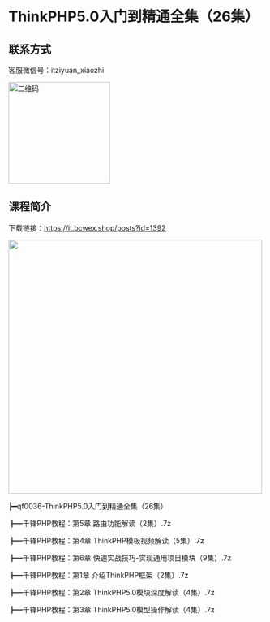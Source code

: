 # ThinkPHP5.0入门到精通全集（26集）

## 联系方式

客服微信号：itziyuan_xiaozhi

<img src="https://ziyuanyun.oss-cn-guangzhou.aliyuncs.com/common/20240614073449/666b82192834a.jpg" width="200" height="200" alt="二维码">

## 课程简介

下载链接：https://it.bcwex.shop/posts?id=1392

<img src="https://ziyuanyun.oss-cn-guangzhou.aliyuncs.com/yun/20240515153924/664466aca3061.jpg" width="500" alt="">

  ┣━qf0036-ThinkPHP5.0入门到精通全集（26集）

 ┣━千锋PHP教程：第5章 路由功能解读（2集）.7z

 ┣━千锋PHP教程：第4章 ThinkPHP模板视频解读（5集）.7z

 ┣━千锋PHP教程：第6章 快速实战技巧-实现通用项目模块（9集）.7z

 ┣━千锋PHP教程：第1章 介绍ThinkPHP框架（2集）.7z

 ┣━千锋PHP教程：第2章 ThinkPHP5.0模块深度解读（4集）.7z

 ┣━千锋PHP教程：第3章 ThinkPHP5.0模型操作解读（4集）.7z

  